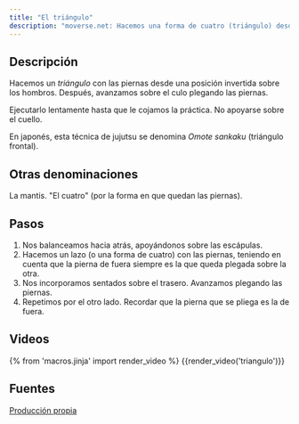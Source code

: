 ```yaml
---
title: "El triángulo"
description: "moverse.net: Hacemos una forma de cuatro (triángulo) desde una posición de sentado"
---
```


## Descripción

Hacemos un *triángulo* con las piernas desde una posición invertida sobre los hombros. Después, avanzamos sobre el culo plegando las piernas.

Ejecutarlo lentamente hasta que le cojamos la práctica. No apoyarse sobre el cuello.

En japonés, esta técnica de jujutsu se denomina *Omote sankaku* (triángulo frontal). 

## Otras denominaciones

La mantis. "El cuatro" (por la forma en que quedan las piernas).

## Pasos

1. Nos balanceamos hacia atrás, apoyándonos sobre las escápulas.
2. Hacemos un lazo (o una forma de cuatro) con las piernas, teniendo en cuenta que la pierna de fuera siempre es la que queda plegada sobre la otra.
3. Nos incorporamos sentados sobre el trasero. Avanzamos plegando las piernas.
4. Repetimos por el otro lado. Recordar que la pierna que se pliega es la de fuera.

## Videos

{% from 'macros.jinja' import render_video %}
{{render_video('triangulo')}}

## Fuentes

[Producción propia]({{config.site_url}})
